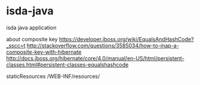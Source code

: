 isda-java
=========

isda java application

about composite key
https://developer.jboss.org/wiki/EqualsAndHashCode?_sscc=t
http://stackoverflow.com/questions/3585034/how-to-map-a-composite-key-with-hibernate
http://docs.jboss.org/hibernate/core/4.0/manual/en-US/html/persistent-classes.html#persistent-classes-equalshashcode

<bean class="org.springframework.web.servlet.handler.SimpleUrlHandlerMapping">
    <property name="alwaysUseFullPath" value="true"/>
    <property name="mappings">
        <props>
            <prop key="/static/**">staticResources</prop>
        </props>
    </property>
</bean>

<bean id="staticResources" class="org.springframework.web.servlet.resource.ResourceHttpRequestHandler">
    <property name="locations">
        <list>
            <value>/WEB-INF/resources/</value>
        </list>
    </property>
</bean>



		